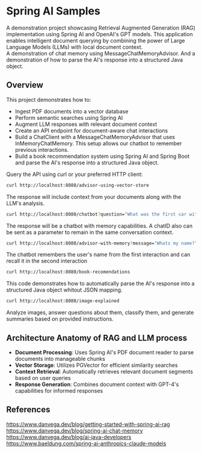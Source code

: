 # Spring AI Samples 

A demonstration project showcasing Retrieval Augmented Generation (RAG) implementation using Spring AI and OpenAI's GPT models. This application enables intelligent document querying by combining the power of Large Language Models (LLMs) with local document context.  
A demonstration of chat memory using MessageChatMemoryAdvisor.
And a demonstration of how to parse the AI's response into a structured Java object.
## Overview

This project demonstrates how to:
- Ingest PDF documents into a vector database
- Perform semantic searches using Spring AI
- Augment LLM responses with relevant document context
- Create an API endpoint for document-aware chat interactions
- Build a ChatClient with a MessageChatMemoryAdvisor that uses InMemoryChatMemory. This setup allows our chatbot to remember previous interactions.  
- Build a book recommendation system using Spring AI and Spring Boot and parse the AI's response into a structured Java object.

Query the API using curl or your preferred HTTP client:

```bash
curl http://localhost:8080/advisor-using-vector-store
```
The response will include context from your documents along with the LLM's analysis.

```bash
curl http://localhost:8080/chatbot?question="What was the first car with line production?"
```
The response will be a chatbot with memory capabilities. A chatID also can be sent as a parameter to remain in the same conversation context.

```bash
curl http://localhost:8080/advisor-with-memory?message="Whats my name?"
```
The chatbot remembers the user's name from the first interaction and can recall it in the second interaction

```bash
curl http://localhost:8080/book-recomendations
```
This code demonstrates how to automatically parse the AI's response into a structured Java object whitout JSON mapping. 

```bash
curl http://localhost:8080/image-explained
```
Analyze images, answer questions about them, classify them, and generate summaries based on provided instructions.
## Architecture Anatomy of RAG and LLM process

- **Document Processing**: Uses Spring AI's PDF document reader to parse documents into manageable chunks
- **Vector Storage**: Utilizes PGVector for efficient similarity searches
- **Context Retrieval**: Automatically retrieves relevant document segments based on user queries
- **Response Generation**: Combines document context with GPT-4's capabilities for informed responses

## References
https://www.danvega.dev/blog/getting-started-with-spring-ai-rag  
https://www.danvega.dev/blog/spring-ai-chat-memory  
https://www.danvega.dev/blog/ai-java-developers  
https://www.baeldung.com/spring-ai-anthropics-claude-models
